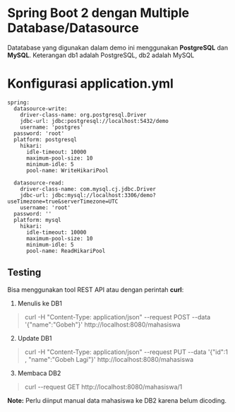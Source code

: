 # Spring Boot 2 dengan Multiple Database/Datasource

Datatabase yang digunakan dalam demo ini menggunakan **PostgreSQL** dan **MySQL**.
Keterangan db1 adalah PostgreSQL, db2 adalah MySQL


# Konfigurasi application.yml

    spring:  
      datasource-write:  
        driver-class-name: org.postgresql.Driver  
        jdbc-url: jdbc:postgresql://localhost:5432/demo  
        username: 'postgres'  
      password: 'root'  
      platform: postgresql  
        hikari:  
          idle-timeout: 10000  
          maximum-pool-size: 10  
          minimum-idle: 5  
          pool-name: WriteHikariPool  
      
      datasource-read:  
        driver-class-name: com.mysql.cj.jdbc.Driver  
        jdbc-url: jdbc:mysql://localhost:3306/demo?useTimezone=true&serverTimezone=UTC  
        username: 'root'  
      password: ''  
      platform: mysql  
        hikari:  
          idle-timeout: 10000  
          maximum-pool-size: 10  
          minimum-idle: 5  
          pool-name: ReadHikariPool

## Testing

Bisa menggunakan tool REST API atau dengan perintah **curl**:

 1. Menulis ke DB1

> 	 curl -H "Content-Type: application/json" --request POST --data
> '{"name":"Gobeh"}'   http://localhost:8080/mahasiswa

 2. Update DB1

>  curl -H "Content-Type: application/json" --request PUT --data
> '{"id":1 , "name":"Gobeh Lagi"}'   http://localhost:8080/mahasiswa

3. Membaca DB2
 
> curl --request GET  http://localhost:8080/mahasiswa/1

**Note:** Perlu diinput manual data mahasiswa ke DB2 karena belum dicoding.
